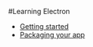 #Learning Electron
* [Getting started](https://github.com/ndxbxrme/useful-things/blob/newmain/guides/electron/getting-started.md)
* [Packaging your app](https://github.com/ndxbxrme/useful-things/blob/newmain/guides/electron/packaging-your-app.md)
